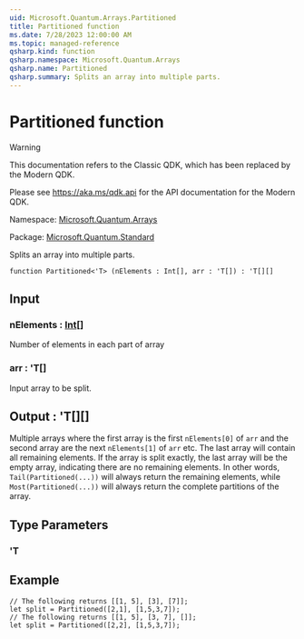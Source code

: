 ```yaml
---
uid: Microsoft.Quantum.Arrays.Partitioned
title: Partitioned function
ms.date: 7/28/2023 12:00:00 AM
ms.topic: managed-reference
qsharp.kind: function
qsharp.namespace: Microsoft.Quantum.Arrays
qsharp.name: Partitioned
qsharp.summary: Splits an array into multiple parts.
---
```


# Partitioned function

> [!WARNING]
> This documentation refers to the Classic QDK, which has been replaced by the Modern QDK.
>
> Please see <https://aka.ms/qdk.api> for the API documentation for the Modern QDK.

Namespace: [Microsoft.Quantum.Arrays](xref:Microsoft.Quantum.Arrays)

Package: [Microsoft.Quantum.Standard](https://nuget.org/packages/Microsoft.Quantum.Standard)


Splits an array into multiple parts.

```qsharp
function Partitioned<'T> (nElements : Int[], arr : 'T[]) : 'T[][]
```


## Input

### nElements : [Int](xref:microsoft.quantum.qsharp.valueliterals#int-literals)[]

Number of elements in each part of array


### arr : 'T[]

Input array to be split.



## Output : 'T[][]

Multiple arrays where the first array is the first `nElements[0]` of `arr`and the second array are the next `nElements[1]` of `arr` etc. The last arraywill contain all remaining elements. If the array is split exactly, thelast array will be the empty array, indicating there are no remaining elements.In other words, `Tail(Partitioned(...))` will always return the remainingelements, while `Most(Partitioned(...))` will always return the completepartitions of the array.

## Type Parameters

### 'T



## Example

```qsharp// The following returns [[1, 5], [3], [7]];let split = Partitioned([2,1], [1,5,3,7]);// The following returns [[1, 5], [3, 7], []];let split = Partitioned([2,2], [1,5,3,7]);```